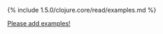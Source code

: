 {% include 1.5.0/clojure.core/read/examples.md %}

[Please add examples!](https://github.com/arrdem/grimoire/edit/master/_includes/1.6.0/clojure.core/read/examples.md)
